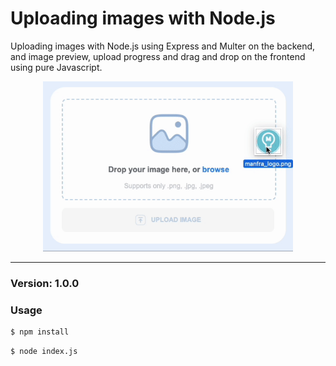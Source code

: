 # Uploading images with Node.js

Uploading images with Node.js using Express and Multer on the backend, and image preview, upload progress and drag and drop on the frontend using pure Javascript.

<p align="center">
    <img width="400" src="example.gif" alt="Example">
</p>

---

### Version: 1.0.0

### Usage

```sh
$ npm install
```

```sh
$ node index.js
```
